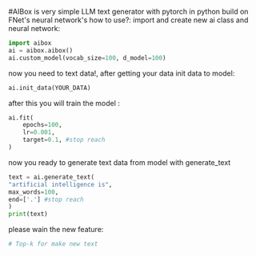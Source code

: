 #AIBox
is very simple LLM text generator with pytorch in python
build on FNet's neural network's
how to use?:
import and create new ai class and neural network:
```python
import aibox
ai = aibox.aibox()
ai.custom_model(vocab_size=100, d_model=100)
```
now you need to text data!, after getting your data init data to model:
```python
ai.init_data(YOUR_DATA)
```
after this you will train the model :
```python
ai.fit(
    epochs=100,
    lr=0.001,
    target=0.1, #stop reach
)
```
now you ready to generate text data from model with generate_text
```python
text = ai.generate_text(
"artificial intelligence is",
max_words=100,
end=['.'] #stop reach
)
print(text)
```
please wain the new feature:
```python
# Top-k for make new text
```
